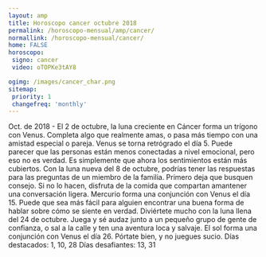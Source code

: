 ```yaml
---
layout: amp
title: Horoscopo cancer octubre 2018 
permalink: /horoscopo-mensual/amp/cancer/
normallink: /horoscopo-mensual/cancer/
home: FALSE
horoscopo:
 signo: cancer
 video: oTOPKe3tAY8

ogimg: /images/cancer_char.png
sitemap:
 priority: 1
 changefreq: 'monthly'
---
```



Oct. de 2018 - El 2 de octubre, la luna creciente en Cáncer forma un trígono con Venus. Completa algo que realmente amas, o pasa más tiempo con una amistad especial o pareja. 
Venus se torna retrógrado el día 5. Puede parecer que las personas están menos conectadas a nivel emocional, pero eso no es verdad. Es simplemente que ahora los sentimientos están más cubiertos. 
Con la luna nueva del 8 de octubre, podrías tener las respuestas para las preguntas de un miembro de la familia. Primero deja que busquen consejo. Si no lo hacen, disfruta de la comida que compartan amantener una conversación ligera. 
Mercurio forma una conjunción con Venus el día 15. Puede que sea más fácil para alguien encontrar una buena forma de hablar sobre cómo se siente en verdad. 
Diviértete mucho con la luna llena del 24 de octubre. Juega y sé audaz junto a un pequeño grupo de gente de confianza, o sal a la calle y ten una aventura loca y salvaje. 
El sol forma una conjunción con Venus el día 26. Pórtate bien, y no juegues sucio. 
Días destacados: 1, 10, 28
Días desafiantes: 13, 31